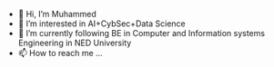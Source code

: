 - 👋 Hi, I’m Muhammed
- 👀 I’m interested in AI+CybSec+Data Science 
- 🌱 I’m currently following BE in Computer and Information systems Engineering in NED University 
- 📫 How to reach me ...

<!---
Muhammedhm2002/Muhammedhm2002 is a ✨ special ✨ repository because its `README.md` (this file) appears on your GitHub profile.
You can click the Preview link to take a look at your changes.
--->
